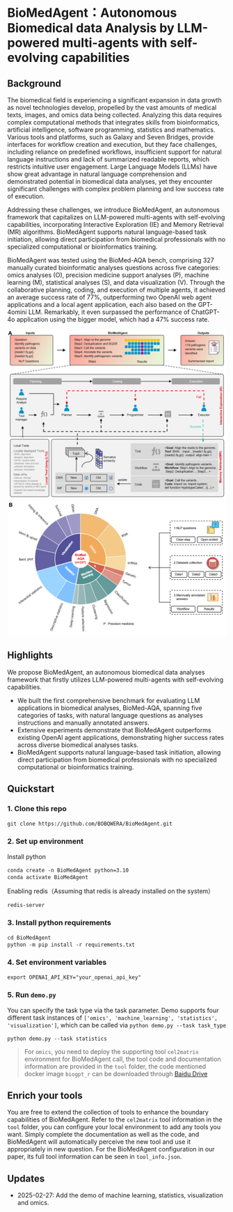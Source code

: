 # BioMedAgent：Autonomous Biomedical data Analysis by LLM-powered multi-agents with self-evolving capabilities

## Background
The biomedical field is experiencing a significant expansion in data growth as novel technologies develop, propelled by the vast amounts of medical texts, images, and omics data being collected. Analyzing this data requires complex computational methods that integrates skills from bioinformatics, artificial intelligence, software programming, statistics and mathematics. Various tools and platforms, such as Galaxy and Seven Bridges, provide interfaces for workflow creation and execution, but they face challenges, including reliance on predefined workflows, insufficient support for natural language instructions and lack of summarized readable reports, which restricts intuitive user engagement. Large Language Models (LLMs) have show great advantage in natural language comprehension and demonstrated potential in biomedical data analyses, yet they encounter significant challenges with complex problem planning and low success rate of execution.

Addressing these challenges, we introduce BioMedAgent, an autonomous framework that capitalizes on LLM-powered multi-agents with self-evolving capabilities, incorporating Interactive Exploration (IE) and Memory Retrieval (MR) algorithms. BioMedAgent supports natural language-based task initiation, allowing direct participation from biomedical professionals with no specialized computational or bioinformatics training.

BioMedAgent was tested using the BioMed-AQA bench, comprising 327 manually curated bioinformatic analyses questions across five categories: omics analyses (O), precision medicine support analyses (P), machine learning (M), statistical analyses (S), and data visualization (V). Through the collaborative planning, coding, and execution of multiple agents, it achieved an average success rate of 77%, outperforming two OpenAI web agent applications and a local agent application, each also based on the GPT-4omini LLM. Remarkably, it even surpassed the performance of ChatGPT-4o application using the bigger model, which had a 47% success rate.

![fig1.png](asserts/fig1.png)
![fig2.png](asserts/fig2.png)

## Highlights
We propose BioMedAgent, an autonomous biomedical data analyses framework that firstly utilizes LLM-powered multi-agents with self-evolving capabilities.
- We built the first comprehensive benchmark for evaluating LLM applications in biomedical analyses, BioMed-AQA, spanning five categories of tasks, with natural language questions as analyses instructions and manually annotated answers.
- Extensive experiments demonstrate that BioMedAgent outperforms existing OpenAI agent applications, demonstrating higher success rates across diverse biomedical analyses tasks.
- BioMedAgent supports natural language-based task initiation, allowing direct participation from biomedical professionals with no specialized computational or bioinformatics training.

## Quickstart
### 1. Clone this repo
```
git clone https://github.com/BOBQWERA/BioMedAgent.git
```
### 2. Set up environment
Install python
```
conda create -n BioMedAgent python=3.10
conda activate BioMedAgent
```
Enabling redis（Assuming that redis is already installed on the system）
```
redis-server
```
### 3. Install python requirements
```
cd BioMedAgent
python -m pip install -r requirements.txt
```
### 4. Set environment variables
```
export OPENAI_API_KEY="your_openai_api_key"
```

### 5. Run `demo.py`
You can specify the task type via the task parameter. Demo supports four different task instances of `['omics', 'machine_learning', 'statistics', 'visualization']`, which can be called via `python demo.py --task task_type`
```
python demo.py --task statistics
```
> For `omics`, you need to deploy the supporting tool `cel2matrix` environment for BioMedAgent call, the tool code and documentation information are provided in the `tool` folder, the code mentioned docker image `biogpt_r` can be downloaded through <a href="https://pan.baidu.com/s/1IebT7S-LwXiIAE1qVJ7vhw?pwd=dcex">Baidu Drive</a>


## Enrich your tools
You are free to extend the collection of tools to enhance the boundary capabilities of BioMedAgent.
Refer to the `cel2matrix` tool information in the `tool` folder, you can configure your local environment to add any tools you want.
Simply complete the documentation as well as the code, and BioMedAgent will automatically perceive the new tool and use it appropriately in new question.
For the BioMedAgent configuration in our paper, its full tool information can be seen in `tool_info.json`.

## Updates
- 2025-02-27: Add the demo of machine learning, statistics, visualization and omics.